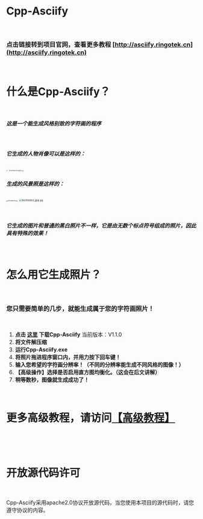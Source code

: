 # Cpp-Asciify
&nbsp;
### 点击链接转到项目官网，查看更多教程 [http://asciify.ringotek.cn](http://asciify.ringotek.cn)
&nbsp;
# **什么是Cpp-Asciify？**

&nbsp;

##### 这是一个能生成风格别致的字符画的程序

&nbsp;

##### 它生成的人物肖像可以是这样的：

<img src="https://pic.downk.cc/item/5fd6cc373ffa7d37b3390787.jpg" style="zoom: 20%;" />   <img src="https://pic.downk.cc/item/5fd6cc5f3ffa7d37b33926b4" alt="1607692397_副本.jpg" style="zoom:25%;" />

##### 生成的风景照是这样的：

<img alt="1607669576.jpg" src="https://pic.downk.cc/item/5fd6cc863ffa7d37b3394122" style="zoom:25%;"/>    <img alt="1607693603_副本.jpg" src="https://pic.downk.cc/item/5fd6cc9c3ffa7d37b3394cad" style="zoom: 40%;"/>  



&nbsp;

##### 它生成的图片和普通的黑白照片不一样，它是由无数个标点符号组成的照片，因此具有特殊的效果！

&nbsp;

# 怎么用它生成照片？

&nbsp;

### 您只需要简单的几步，就能生成属于您的字符画照片！

&nbsp;

1. **点击 [这里](https://github.com/fslongjin/Cpp-Asciify/releases/) 下载Cpp-Asciify** 当前版本：V1.1.0
2. **将文件解压缩**
3. **运行Cpp-Asciify.exe**
4. **将照片拖进程序窗口内，并用力按下回车键！**
5. **输入您希望的字符画分辨率！（不同的分辨率能生成不同风格的图像！）**
6. **【高级操作】选择是否启用直方图均衡化。（这会在后文讲解）**
7. **稍等数秒，图像就生成成功了！**

&nbsp;

# 更多高级教程，请访问[【高级教程】](http://asciify.ringotek.cn/2020/12/13/tutorial/)

&nbsp;

&nbsp;

# 开放源代码许可

&nbsp;

Cpp-Asciify采用apache2.0协议开放源代码，当您使用本项目的源代码时，请您遵守协议的内容。
